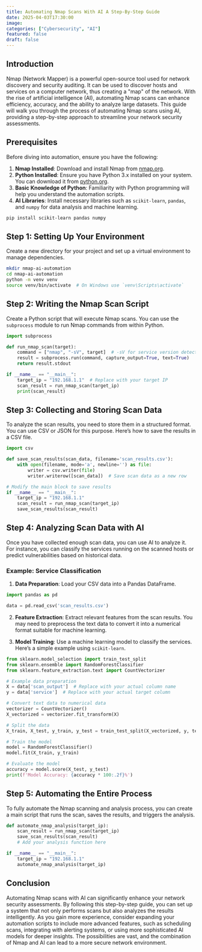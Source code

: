```yaml
---
title: Automating Nmap Scans With AI A Step-By-Step Guide
date: 2025-04-03T17:30:00
image: 
categories: ["Cybersecurity", "AI"]
featured: false
draft: false
---
```

## Introduction

Nmap (Network Mapper) is a powerful open-source tool used for network discovery and security auditing. It can be used to discover hosts and services on a computer network, thus creating a "map" of the network. With the rise of artificial intelligence (AI), automating Nmap scans can enhance efficiency, accuracy, and the ability to analyze large datasets. This guide will walk you through the process of automating Nmap scans using AI, providing a step-by-step approach to streamline your network security assessments.

## Prerequisites

Before diving into automation, ensure you have the following:

1. **Nmap Installed**: Download and install Nmap from [nmap.org](https://nmap.org/download.html).
2. **Python Installed**: Ensure you have Python 3.x installed on your system. You can download it from [python.org](https://www.python.org/downloads/).
3. **Basic Knowledge of Python**: Familiarity with Python programming will help you understand the automation scripts.
4. **AI Libraries**: Install necessary libraries such as `scikit-learn`, `pandas`, and `numpy` for data analysis and machine learning.

```bash
pip install scikit-learn pandas numpy
```

## Step 1: Setting Up Your Environment

Create a new directory for your project and set up a virtual environment to manage dependencies.

```bash
mkdir nmap-ai-automation
cd nmap-ai-automation
python -m venv venv
source venv/bin/activate  # On Windows use `venv\Scripts\activate`
```

## Step 2: Writing the Nmap Scan Script

Create a Python script that will execute Nmap scans. You can use the `subprocess` module to run Nmap commands from within Python.

```python
import subprocess

def run_nmap_scan(target):
    command = ["nmap", "-sV", target]  # -sV for service version detection
    result = subprocess.run(command, capture_output=True, text=True)
    return result.stdout

if __name__ == "__main__":
    target_ip = "192.168.1.1"  # Replace with your target IP
    scan_result = run_nmap_scan(target_ip)
    print(scan_result)
```

## Step 3: Collecting and Storing Scan Data

To analyze the scan results, you need to store them in a structured format. You can use CSV or JSON for this purpose. Here’s how to save the results in a CSV file.

```python
import csv

def save_scan_results(scan_data, filename='scan_results.csv'):
    with open(filename, mode='a', newline='') as file:
        writer = csv.writer(file)
        writer.writerow([scan_data])  # Save scan data as a new row

# Modify the main block to save results
if __name__ == "__main__":
    target_ip = "192.168.1.1"
    scan_result = run_nmap_scan(target_ip)
    save_scan_results(scan_result)
```

## Step 4: Analyzing Scan Data with AI

Once you have collected enough scan data, you can use AI to analyze it. For instance, you can classify the services running on the scanned hosts or predict vulnerabilities based on historical data.

### Example: Service Classification

1. **Data Preparation**: Load your CSV data into a Pandas DataFrame.

```python
import pandas as pd

data = pd.read_csv('scan_results.csv')
```

2. **Feature Extraction**: Extract relevant features from the scan results. You may need to preprocess the text data to convert it into a numerical format suitable for machine learning.

3. **Model Training**: Use a machine learning model to classify the services. Here’s a simple example using `scikit-learn`.

```python
from sklearn.model_selection import train_test_split
from sklearn.ensemble import RandomForestClassifier
from sklearn.feature_extraction.text import CountVectorizer

# Example data preparation
X = data['scan_output']  # Replace with your actual column name
y = data['service']  # Replace with your actual target column

# Convert text data to numerical data
vectorizer = CountVectorizer()
X_vectorized = vectorizer.fit_transform(X)

# Split the data
X_train, X_test, y_train, y_test = train_test_split(X_vectorized, y, test_size=0.2)

# Train the model
model = RandomForestClassifier()
model.fit(X_train, y_train)

# Evaluate the model
accuracy = model.score(X_test, y_test)
print(f'Model Accuracy: {accuracy * 100:.2f}%')
```

## Step 5: Automating the Entire Process

To fully automate the Nmap scanning and analysis process, you can create a main script that runs the scan, saves the results, and triggers the analysis.

```python
def automate_nmap_analysis(target_ip):
    scan_result = run_nmap_scan(target_ip)
    save_scan_results(scan_result)
    # Add your analysis function here

if __name__ == "__main__":
    target_ip = "192.168.1.1"
    automate_nmap_analysis(target_ip)
```

## Conclusion

Automating Nmap scans with AI can significantly enhance your network security assessments. By following this step-by-step guide, you can set up a system that not only performs scans but also analyzes the results intelligently. As you gain more experience, consider expanding your automation scripts to include more advanced features, such as scheduling scans, integrating with alerting systems, or using more sophisticated AI models for deeper insights. The possibilities are vast, and the combination of Nmap and AI can lead to a more secure network environment.